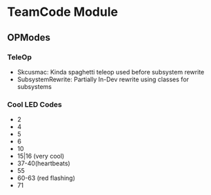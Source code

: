 # TeamCode Module

## OPModes

### TeleOp
-   Skcusmac: Kinda spaghetti teleop used before subsystem rewrite
-   SubsystemRewrite: Partially In-Dev rewrite using classes for subsystems

### Cool LED Codes

- 2
- 4
- 5
- 6
- 10
- 15|16 (very cool)
- 37-40(heartbeats)
- 55
- 60-63 (red flashing)
- 71
